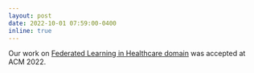 ```yaml
---
layout: post  
date: 2022-10-01 07:59:00-0400
inline: true
---
```

Our work on <a href="https://dl.acm.org/doi/10.1145/3533708">Federated Learning in Healthcare domain</a> was accepted at ACM 2022.

